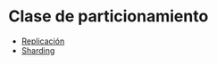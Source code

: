 # Clase de particionamiento

* [Replicación](particionamiento/replicacion.md)
* [Sharding](particionamiento/sharding.md)
